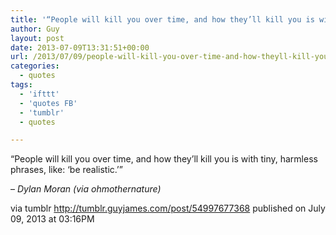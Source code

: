 ```yaml
---
title: '“People will kill you over time, and how they’ll kill you is with tiny, harmless phrases, like: ‘be…”'
author: Guy
layout: post
date: 2013-07-09T13:31:51+00:00
url: /2013/07/09/people-will-kill-you-over-time-and-how-theyll-kill-you-is-with-tiny-harmless-phrases-like-be/
categories:
  - quotes
tags:
  - 'ifttt'
  - 'quotes FB'
  - 'tumblr'
  - quotes

---
```

“People will kill you over time, and how they’ll kill you is with tiny, harmless phrases, like: ‘be realistic.’”

&#8211; _Dylan Moran (via ohmothernature)_

via tumblr http://tumblr.guyjames.com/post/54997677368 published on July 09, 2013 at 03:16PM